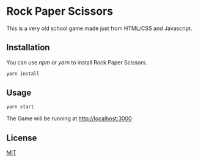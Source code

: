 # Rock Paper Scissors

This is a very old school game made just from HTML/CSS and Javascript.

## Installation

You can use *npm* or *yarn* to install Rock Paper Scissors.

```bash
yarn install
```

## Usage

```bash
yarn start
```

The Game will be running at [http://localhost:3000](http://localhost:3000) 

## License
[MIT](https://choosealicense.com/licenses/mit/)
